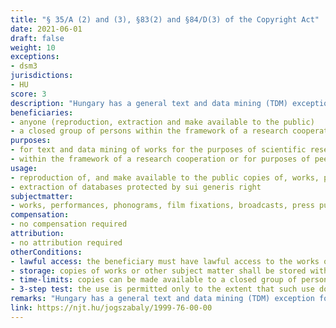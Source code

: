 ```yaml
---
title: "§ 35/A (2) and (3), §83(2) and §84/D(3) of the Copyright Act"
date: 2021-06-01
draft: false
weight: 10
exceptions:
- dsm3
jurisdictions:
- HU
score: 3
description: "Hungary has a general text and data mining (TDM) exception for scientific research purposes (§35/A(2)) that follows Article 3 of the DSM Directive closely, except that it also allows the sharing of copies within the framework of a research cooperation or for purposes of peer review of the scientific work (§35/A(3)). This general exception applies to performances, phonograms, film fixations, broadcasts and press publications (§83(2)). In addition, there is a specific exception for TDM for scientific research purposes applicable to databases protected by the sui generis right, subject to the same conditions (§84/D(3)." 
beneficiaries:
- anyone (reproduction, extraction and make available to the public)
- a closed group of persons within the framework of a research cooperation or for purposes of peer review of the scientific work (make available to the public)
purposes: 
- for text and data mining of works for the purposes of scientific research (reproduction and extraction)
- within the framework of a research cooperation or for purposes of peer review of the scientific work, provided that this use does not indirectly serve the purpose of obtaining or increasing revenue (make available to the public)
usage:
- reproduction of, and make available to the public copies of, works, performances, phonograms, film fixations, broadcasts, press publications
- extraction of databases protected by sui generis right
subjectmatter:
- works, performances, phonograms, film fixations, broadcasts, press publications, databases protected by sui generis right
compensation:
- no compensation required
attribution: 
- no attribution required
otherConditions: 
- lawful access: the beneficiary must have lawful access to the works or other subject matter used under the exception
- storage: copies of works or other subject matter shall be stored with an appropriate level of security
- time-limits: copies can be made available to a closed group of persons only for as long as necessary for the research cooperation or peer review
- 3-step test: the use is permitted only to the extent that such use does not prejudice the normal exploitation of the work and does not unreasonably prejudice the legitimate interests of the author, and provided that it is fair and does not pursue a purpose incompatible with the permitted use
remarks: "Hungary has a general text and data mining (TDM) exception for scientific research purposes covering reproductions of copyrighted works (§35/A(2)) in accordance with conditions that are identical to those defined in Article 3 of the DSM Directive. This provision also allows the act of making available copies of those works and other subject matter to a closed group of persons within the framework of a research cooperation or for purposes of peer review of the scientific work (§35/A(3)). <br /> This general TDM exception for scientific research purposes is applicable to performances, phonograms, film fixations, broadcasts, press publications: the Copyright Act has a provision stating that, in the cases where the law allows the use of a copyrighted work without the authorization of the author, no authorization is required from the holders of neighbouring rights (§83(2)). <br /> In addition, Hungary has a specific exception for TDM for scientific research purposes covering the extraction of databases protected by the sui generis right. This exception is subject to the same conditions of the general TDM exception for scientific research, but it does not allow further communications to the public (§84/D(3))."
link: https://njt.hu/jogszabaly/1999-76-00-00
---
```

